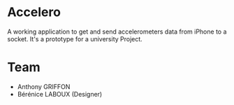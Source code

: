 # Accelero

A working application to get and send accelerometers data from iPhone to a socket.
It's a prototype for a university Project.

# Team

- Anthony GRIFFON
- Bérénice LABOUX (Designer)